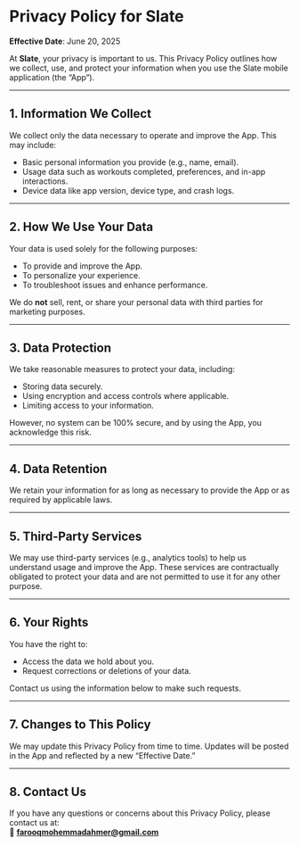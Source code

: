 # Privacy Policy for **Slate**

**Effective Date**: June 20, 2025

At **Slate**, your privacy is important to us. This Privacy Policy outlines how we collect, use, and protect your information when you use the Slate mobile application (the “App”).

---

## 1. Information We Collect

We collect only the data necessary to operate and improve the App. This may include:

- Basic personal information you provide (e.g., name, email).
- Usage data such as workouts completed, preferences, and in-app interactions.
- Device data like app version, device type, and crash logs.

---

## 2. How We Use Your Data

Your data is used solely for the following purposes:

- To provide and improve the App.
- To personalize your experience.
- To troubleshoot issues and enhance performance.

We do **not** sell, rent, or share your personal data with third parties for marketing purposes.

---

## 3. Data Protection

We take reasonable measures to protect your data, including:

- Storing data securely.
- Using encryption and access controls where applicable.
- Limiting access to your information.

However, no system can be 100% secure, and by using the App, you acknowledge this risk.

---

## 4. Data Retention

We retain your information for as long as necessary to provide the App or as required by applicable laws.

---

## 5. Third-Party Services

We may use third-party services (e.g., analytics tools) to help us understand usage and improve the App. These services are contractually obligated to protect your data and are not permitted to use it for any other purpose.

---

## 6. Your Rights

You have the right to:

- Access the data we hold about you.
- Request corrections or deletions of your data.

Contact us using the information below to make such requests.

---

## 7. Changes to This Policy

We may update this Privacy Policy from time to time. Updates will be posted in the App and reflected by a new “Effective Date.”

---

## 8. Contact Us

If you have any questions or concerns about this Privacy Policy, please contact us at:  
📧 **[farooqmohemmadahmer@gmail.com](mailto:farooqmohemmadahmer@gmail.com)**
